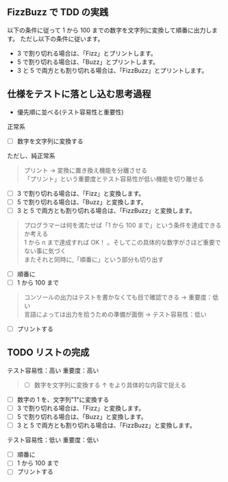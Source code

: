 ## FizzBuzz で TDD の実践

以下の条件に従って 1 から 100 までの数字を文字列に変換して順番に出力します。
ただし以下の条件に従います。

- 3 で割り切れる場合は、「Fizz」とプリントします。
- 5 で割り切れる場合は、「Buzz」とプリントします。
- 3 と 5 で両方とも割り切れる場合は、「FizzBuzz」とプリントします。

## 仕様をテストに落とし込む思考過程

- 優先順に並べる(テスト容易性と重要性)

正常系

- [ ] 数字を文字列に変換する

ただし、純正常系

> プリント → 変換に置き換え機能を分離させる  
> 「プリント」という重要度とテスト容易性が低い機能を切り離せる

- [ ] 3 で割り切れる場合は、「Fizz」と変換します。
- [ ] 5 で割り切れる場合は、「Buzz」と変換します。
- [ ] 3 と 5 で両方とも割り切れる場合は、「FizzBuzz」と変換します。

> プログラマーは何を満たせば「1 から 100 まで」という条件を達成できるか考える  
> 1 から n まで達成すれば OK！ 。そしてこの具体的な数字がさほど重要でない事に気づく  
> またそれと同時に,「順番に」という部分も切り出す

- [ ] 順番に
- [ ] 1 から 100 まで

> コンソールの出力はテストを書かなくても目で確認できる -> 重要度：低い  
> 言語によっては出力を拾うための準備が面倒 -> テスト容易性：低い

- [ ] プリントする

## TODO リストの完成

テスト容易性：高い 重要度：高い

> - [ ] 数字を文字列に変換する
>       ↑ をより具体的な内容で捉える

- [ ] 数字の 1 を、文字列"1"に変換する
- [ ] 3 で割り切れる場合は、「Fizz」と変換します。
- [ ] 5 で割り切れる場合は、「Buzz」と変換します。
- [ ] 3 と 5 で両方とも割り切れる場合は、「FizzBuzz」と変換します。

テスト容易性：低い 重要度：低い

- [ ] 順番に
- [ ] 1 から 100 まで
- [ ] プリントする
